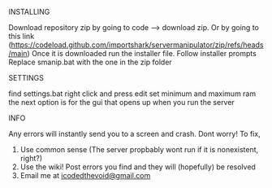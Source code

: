 INSTALLING

Download repository zip by going to code --> download zip. Or by going to this link (https://codeload.github.com/importshark/servermanipulator/zip/refs/heads/main)
Once it is downloaded run the installer file.
Follow installer prompts
Replace smanip.bat with the one in the zip folder

SETTINGS

find settings.bat
right click and press edit
set minimum and maximum ram
the next option is for the gui that opens up when you run the server

INFO

Any errors will instantly send you to a screen and crash. Dont worry!
To fix,
1. Use common sense (The server propbably wont run if it is nonexistent, right?)
2. Use the wiki! Post errors you find and they will (hopefully) be resolved
3. Email me at icodedthevoid@gmail.com

